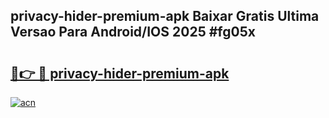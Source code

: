 ## privacy-hider-premium-apk Baixar Gratis Ultima Versao Para Android/IOS 2025 #fg05x

# <h2><a href="https://ainizakaria.my?title=privacy-hider-premium-apk&ref=20M">🔗👉 🔴 privacy-hider-premium-apk</a></h2>

[![acn](https://github.com/user-attachments/assets/0f9c940e-d8b0-45ae-aac7-cd30a18b3e1c)](https://ainizakaria.my?title=privacy-hider-premium-apk&ref=20M)

